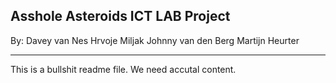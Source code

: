 
Asshole Asteroids
ICT LAB Project
---------------------------
By:
Davey van Nes
Hrvoje Miljak
Johnny van den Berg
Martijn Heurter

---------------------------


This is a bullshit readme file. We need accutal content.

